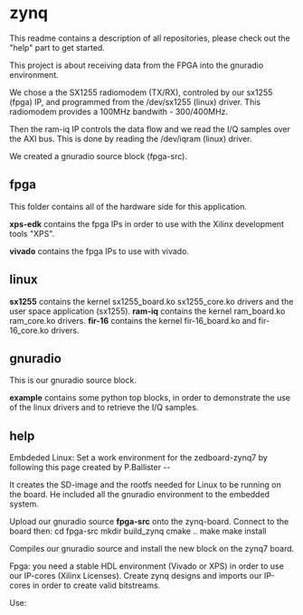 zynq
====
This readme contains a description of all repositories, please check out the "help" part to get started. 

This project is about receiving data from the FPGA into the gnuradio environment.

We chose a the SX1255 radiomodem (TX/RX), controled by our sx1255 (fpga) IP, and programmed
from the /dev/sx1255 (linux) driver. This radiomodem provides a 100MHz bandwith - 300/400MHz.

Then the ram-iq IP controls the data flow and we read the I/Q samples over the AXI bus. This is done
by reading the /dev/iqram (linux) driver.

We created a gnuradio source block (fpga-src).

fpga
------
This folder contains all of the hardware side for this application.

**xps-edk** contains the fpga IPs in order to use with
the Xilinx development tools "XPS".

**vivado** contains the fpga IPs to use with vivado.

linux
------

**sx1255** contains the kernel sx1255\_board.ko  sx1255\_core.ko drivers and the user space application (sx1255).
**ram-iq** contains the kernel ram\_board.ko ram\_core.ko drivers.
**fir-16** contains the kernel fir-16\_board.ko and fir-16\_core.ko drivers.

gnuradio
------
This is our gnuradio source block.

**example** contains some python top blocks, in order to demonstrate the use of the linux drivers and
to retrieve the I/Q samples.


help
-------------
Embdeded Linux:
Set a work environment for the zedboard-zynq7 by following this page created by P.Ballister --

It creates the SD-image and the rootfs needed for Linux to be running on the board. He included all the
gnuradio environment to the embedded system.

Upload our gnuradio source **fpga-src** onto the zynq-board.
Connect to the board then:
cd fpga-src
mkdir build\_zynq
cmake ..
make 
make install

Compiles our gnuradio source and install the new block on the zynq7 board.

Fpga:
you need a stable HDL environment (Vivado or XPS) in order to use our IP-cores (Xilinx Licenses).
Create zynq designs and imports our IP-cores in order to create valid bitstreams.

Use:

